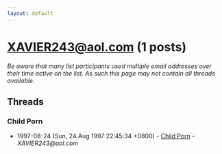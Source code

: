 ```yaml
---
layout: default
---
```


# XAVIER243@aol.com (1 posts)

_Be aware that many list participants used multiple email addresses over their time active on the list. As such this page may not contain all threads available._

## Threads

### Child Porn
+ 1997-08-24 (Sun, 24 Aug 1997 22:45:34 +0800) - [Child Porn](/archive/1997/08/fb11b87254d47fbb9ec98d873f89532a81bb1ef4b7e72c81ddb20a7ac876331d) - _XAVIER243@aol.com_

